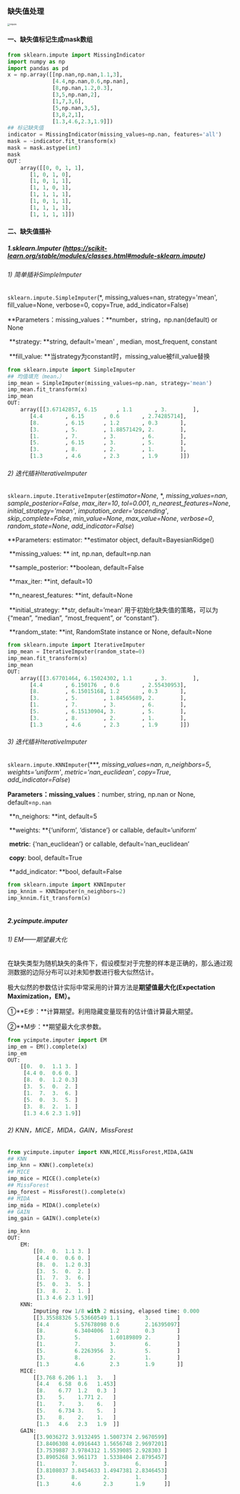 ### 缺失值处理

<img src="D:\Learning Notes\Deep Learning\impute.png" alt="impute" style="zoom:33%;" />

#### 一、缺失值标记生成mask数组

```python
from sklearn.impute import MissingIndicator
import numpy as np
import pandas as pd
x = np.array([[np.nan,np.nan,1.1,3],
              [4.4,np.nan,0.6,np.nan],
              [8,np.nan,1.2,0.3],
              [3,5,np.nan,2],
              [1,7,3,6],
              [5,np.nan,3,5],
              [3,8,2,1],
              [1.3,4.6,2.3,1.9]])
## 标记缺失值
indicator = MissingIndicator(missing_values=np.nan, features='all')
mask = ~indicator.fit_transform(x)
mask = mask.astype(int)
mask
OUT：
	array([[0, 0, 1, 1],
       [1, 0, 1, 0],
       [1, 0, 1, 1],
       [1, 1, 0, 1],
       [1, 1, 1, 1],
       [1, 0, 1, 1],
       [1, 1, 1, 1],
       [1, 1, 1, 1]])
```

#### 二、缺失值插补

##### 1.sklearn.Imputer  (https://scikit-learn.org/stable/modules/classes.html#module-sklearn.impute)

###### 1)  简单插补SimpleImputer

`sklearn.impute.SimpleImputer`(*, missing_values=nan, strategy='mean', fill_value=None, verbose=0, copy=True, add_indicator=False)

**Parameters：missing_values：**number，string，np.nan(default) or None

​						 **strategy:  **string, default='mean' , median, most_frequent, constant

​                          **fill_value:  **当strategy为constant时，missing_value被fill_value替换

```python
from sklearn.impute import SimpleImputer
## 均值填充（mean，）
imp_mean = SimpleImputer(missing_values=np.nan, strategy='mean')
imp_mean.fit_transform(x)
imp_mean
OUT:
    array([[3.67142857, 6.15      , 1.1       , 3.        ],
       [4.4       , 6.15      , 0.6       , 2.74285714],
       [8.        , 6.15      , 1.2       , 0.3       ],
       [3.        , 5.        , 1.88571429, 2.        ],
       [1.        , 7.        , 3.        , 6.        ],
       [5.        , 6.15      , 3.        , 5.        ],
       [3.        , 8.        , 2.        , 1.        ],
       [1.3       , 4.6       , 2.3       , 1.9       ]])
```

###### 2) 迭代插补IterativeImputer

`sklearn.impute.IterativeImputer`(*estimator=None*, *, *missing_values=nan*, *sample_posterior=False*, *max_iter=10*, *tol=0.001*, *n_nearest_features=None*, *initial_strategy='mean'*, *imputation_order='ascending'*, *skip_complete=False*, *min_value=None*, *max_value=None*, *verbose=0*, *random_state=None*, *add_indicator=False*)

**Parameters: estimator: **estimator object, default=BayesianRidge()

​						 **missing_values: ** int, np.nan, default=np.nan

​						 **sample_posterior: **boolean, default=False

​						 **max_iter: **int, default=10

​						 **n_nearest_features: **int, default=None

​						**initial_strategy: **str, default=’mean’  用于初始化缺失值的策略，可以为{“mean”, “median”, 														“most_frequent”, or “constant”}.		

​						**random_state: **int, RandomState instance or None, default=None

```python
from sklearn.impute import IterativeImputer
imp_mean = IterativeImputer(random_state=0)
imp_mean.fit_transform(x)
imp_mean
OUT:
    array([[3.67701464, 6.15024302, 1.1       , 3.        ],
       [4.4       , 6.150176  , 0.6       , 2.55430953],
       [8.        , 6.15015168, 1.2       , 0.3       ],
       [3.        , 5.        , 1.84565689, 2.        ],
       [1.        , 7.        , 3.        , 6.        ],
       [5.        , 6.15130904, 3.        , 5.        ],
       [3.        , 8.        , 2.        , 1.        ],
       [1.3       , 4.6       , 2.3       , 1.9       ]])
```

###### 3) 迭代插补IterativeImputer

`sklearn.impute.KNNImputer`(***, *missing_values=nan*, *n_neighbors=5*, *weights='uniform'*, *metric='nan_euclidean'*, *copy=True*, *add_indicator=False*)

**Parameters：missing_values**：number, string, np.nan or None, default=`np.nan`

​						  **n_neighors: **int, default=5

​					 	 **weights:  **{‘uniform’, ‘distance’} or callable, default=’uniform’

​						  **metric**: {‘nan_euclidean’} or callable, default=’nan_euclidean’

​				 	     **copy**: bool, default=True

​						 **add_indicator: **bool, default=False

```python
from sklearn.impute import KNNImputer
imp_knnim = KNNImputer(n_neighbors=2)
imp_knnim.fit_transform(x)
    
```



##### 2.ycimpute.imputer

######   1) EM——期望最大化

在缺失类型为随机缺失的条件下，假设模型对于完整的样本是正确的，那么通过观测数据的边际分布可以对未知参数进行极大似然估计。

极大似然的参数估计实际中常采用的计算方法是**期望值最大化(Expectation Maximization，EM）。**

①**E步：**计算期望。利用隐藏变量现有的估计值计算最大期望。

②**M步：**期望最大化求参数。

```python
from ycimpute.imputer import EM
imp_em = EM().complete(x)
imp_em
OUT: 
    [[0.  0.  1.1 3. ]
     [4.4 0.  0.6 0. ]
     [8.  0.  1.2 0.3]
     [3.  5.  0.  2. ]
     [1.  7.  3.  6. ]
     [5.  0.  3.  5. ]
     [3.  8.  2.  1. ]
     [1.3 4.6 2.3 1.9]]
```

######   2) KNN，MICE，MIDA，GAIN，MissForest

```python
from ycimpute.imputer import KNN,MICE,MissForest,MIDA,GAIN
## KNN
imp_knn = KNN().complete(x)
## MICE
imp_mice = MICE().complete(x)
## MissForest
imp_forest = MissForest().complete(x)
## MIDA
imp_mida = MIDA().complete(x)
## GAIN
img_gain = GAIN().complete(x)

imp_knn
OUT:
    EM: 
        [[0.  0.  1.1 3. ]
         [4.4 0.  0.6 0. ]
         [8.  0.  1.2 0.3]
         [3.  5.  0.  2. ]
         [1.  7.  3.  6. ]
         [5.  0.  3.  5. ]
         [3.  8.  2.  1. ]
         [1.3 4.6 2.3 1.9]]
	KNN: 
        Imputing row 1/8 with 2 missing, elapsed time: 0.000
        [[3.35588326 5.53660549 1.1        3.        ]
         [4.4        5.57678098 0.6        2.16395097]
         [8.         6.3404006  1.2        0.3       ]
         [3.         5.         1.60189809 2.        ]
         [1.         7.         3.         6.        ]
         [5.         6.2263956  3.         5.        ]
         [3.         8.         2.         1.        ]
         [1.3        4.6        2.3        1.9       ]]
    MICE: 
        [[3.768 6.206 1.1   3.   ]
         [4.4   6.58  0.6   1.453]
         [8.    6.77  1.2   0.3  ]
         [3.    5.    1.771 2.   ]
         [1.    7.    3.    6.   ]
         [5.    6.734 3.    5.   ]
         [3.    8.    2.    1.   ]
         [1.3   4.6   2.3   1.9  ]]
    GAIN: 
       	[[3.9036272 3.9132495 1.5007374 2.9670599]
         [3.8406308 4.0916443 1.5656748 2.9697201]
         [3.7539887 3.9784312 1.5539085 2.928303 ]
         [3.8905268 3.961173  1.5338404 2.8795457]
         [1.        7.        3.        6.       ]
         [3.8108037 3.8454633 1.4947381 2.8346453]
         [3.        8.        2.        1.       ]
         [1.3       4.6       2.3       1.9      ]]

```



